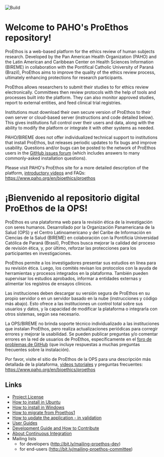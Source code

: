 ![Build](https://codeship.com/projects/e61c3520-93d1-0134-acbe-426698f4d6ff/status?branch=master)

Welcome to PAHO's ProEthos repository!
======================================

ProEthos is a web-based platform for the ethics review of human subjects research. Developed by the Pan American Health Organization (PAHO) and the Latin American and Caribbean Center on Health Sciences Information (BIREME) in collaboration with the Pontifical Catholic University of Paraná (Brazil), ProEthos aims to improve the quality of the ethics review process, ultimately enhancing protections for research participants.

ProEthos allows researchers to submit their studies to for ethics review electronically. Committees then review protocols with the help of tools and processes built into the platform. They can also monitor approved studies, report to external entities, and feed clinical trial registries.

Institutions must download their own secure version of ProEthos to their own server or cloud-based server (instructions and code detailed below). This gives institutions full control over their users and data, along with the ability to modify the platform or integrate it with other systems as needed.

PAHO/BIREME does not offer individualized technical support to institutions that install ProEthos, but releases periodic updates to fix bugs and improve usability. Questions and/or bugs can be posted to the network of ProEthos users in the [GitHub issues forum](https://github.com/bireme/proethos2/issues) (which includes answers to many commonly-asked installation questions).

Please visit PAHO's ProEthos site for a more detailed description of the platform, [introductory videos](https://www.youtube.com/watch?v=-Y6ja2zcU0g) and FAQs: https://www.paho.org/en/bioethics/proethos

¡Bienvenido al repositorio digital ProEthos de la OPS!
======================================================

ProEthos es una plataforma web para la revisión ética de la investigación con seres humanos. Desarrollado por la Organización Panamericana de la Salud (OPS) y el Centro Latinoamericano y del Caribe de Información en Ciencias de la Salud (BIREME) en colaboración con la Pontificia Universidad Católica de Paraná (Brasil), ProEthos busca mejorar la calidad del proceso de revisión ética, y, por último, reforzar las protecciones para los participantes en investigaciones.

ProEthos permite a los investigadores presentar sus estudios en línea para su revisión ética. Luego, los comités revisan los protocolos con la ayuda de herramientas y procesos integrados en la plataforma. También pueden supervisar los estudios aprobados, informar a entidades externas y alimentar los registros de ensayos clínicos.

Las instituciones deben descargar su versión segura de ProEthos en su propio servidor o en un servidor basado en la nube (instrucciones y código más abajo). Esto ofrece a las instituciones un control total sobre sus usuarios y datos, y la capacidad de modificar la plataforma o integrarla con otros sistemas, según sea necesario.

La OPS/BIREME no brinda soporte técnico individualizado a las instituciones que instalan ProEthos, pero realiza actualizaciones periódicas para corregir errores y mejorar la usabilidad. Se pueden publicar preguntas y/o comentar errores en la red de usuarios de ProEthos, específicamente en el [foro de problemas de GitHub](https://github.com/bireme/proethos2/issues) (que incluye respuestas a muchas preguntas frecuentes sobre la instalación).

Por favor, visite el sitio de ProEthos de la OPS para una descripción más detallada de la plataforma, [videos tutoriales](https://www.youtube.com/watch?v=PABUusmbqcM) y preguntas frecuentes: https://www.paho.org/en/bioethics/proethos

Links
-----

* [Project License](LICENSE.txt)
* [How to install in Ubuntu](doc/how-to/how-to-install-proethos2-in-ubuntu.md)
* [How to install in Windows](doc/how-to/how-to-install-proethos2-in-windows.md)
* [How to migrate from Proethos1](doc/how-to/how-to-migrate-from-proethos1.md)
* [How to update the application - in validation](doc/proethos2-update.md)
* [User Guides](doc/user-guides.md)
* [Development Guide and How to Contribute](doc/README.md)
* [About Continuous Integration](doc/continuous-integration.md)
* Mailing lists
  * for developers (http://bit.ly/mailing-proethos-dev)
  * for end-users (http://bit.ly/mailing-proethos-committee)
